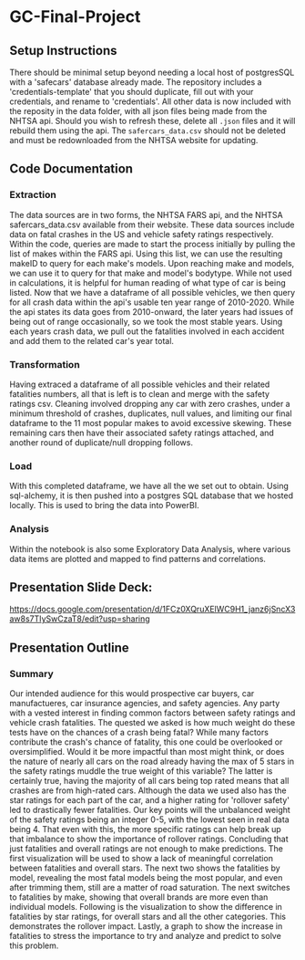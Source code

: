 # GC-Final-Project

## Setup Instructions
There should be minimal setup beyond needing a local host of postgresSQL with a 'safecars' database already made. The repository includes a 'credentials-template' that you should duplicate, fill out with your credentials, and rename to 'credentials'. All other data is now included with the reposity in the data folder, with all json files being made from the NHTSA api. Should you wish to refresh these, delete all `.json` files and it will rebuild them using the api. The `safercars_data.csv` should not be deleted and must be redownloaded from the NHTSA website for updating.

## Code Documentation
### Extraction
The data sources are in two forms, the NHTSA FARS api, and the NHTSA safercars_data.csv available from their website. These data sources include data on fatal crashes in the US and vehicle safety ratings respectively.
Within the code, queries are made to start the process initially by pulling the list of makes within the FARS api. Using this list, we can use the resulting makeID to query for each make's models. Upon reaching make and models, we can use it to query for that make and model's bodytype. While not used in calculations, it is helpful for human reading of what type of car is being listed.
Now that we have a dataframe of all possible vehicles, we then query for all crash data within the api's usable ten year range of 2010-2020. While the api states its data goes from 2010-onward, the later years had issues of being out of range occasionally, so we took the most stable years. Using each years crash data, we pull out the fatalities involved in each accident and add them to the related car's year total. 

### Transformation
Having extraced a dataframe of all possible vehicles and their related fatalities numbers, all that is left is to clean and merge with the safety ratings csv. Cleaning involved dropping any car with zero crashes, under a minimum threshold of crashes, duplicates, null values, and limiting our final dataframe to the 11 most popular makes to avoid excessive skewing. These remaining cars then have their associated safety ratings attached, and another round of duplicate/null dropping follows.

### Load
With this completed dataframe, we have all the we set out to obtain. Using sql-alchemy, it is then pushed into a postgres SQL database that we hosted locally. This is used to bring the data into PowerBI.

### Analysis
Within the notebook is also some Exploratory Data Analysis, where various data items are plotted and mapped to find patterns and correlations.

## Presentation Slide Deck:
https://docs.google.com/presentation/d/1FCz0XQruXElWC9H1_janz6jSncX3aw8s7TIySwCzaT8/edit?usp=sharing

## Presentation Outline
### Summary
Our intended audience for this would prospective car buyers, car manufactueres, car insurance agencies, and safety agencies. Any party with a vested interest in finding common factors between safety ratings and vehicle crash fatalities. The quested we asked is how much weight do these tests have on the chances of a crash being fatal? While many factors contribute the crash's chance of fatality, this one could be overlooked or oversimplified. Would it be more impactful than most might think, or does the nature of nearly all cars on the road already having the max of 5 stars in the safety ratings muddle the true weight of this variable? The latter is certainly true, having the majority of all cars being top rated means that all crashes are from high-rated cars. Although the data we used also has the star ratings for each part of the car, and a higher rating for 'rollover safety' led to drastically fewer fatalities.
Our key points will the unbalanced weight of the safety ratings being an integer 0-5, with the lowest seen in real data being 4. That even with this, the more specific ratings can help break up that imbalance to show the importance of rollover ratings. Concluding that just fatalities and overall ratings are not enough to make predictions.
The first visualization will be used to show a lack of meaningful correlation between fatalities and overall stars.
The next two shows the fatalities by model, revealing the most fatal models being the most popular, and even after trimming them, still are a matter of road saturation.
The next switches to fatalities by make, showing that overall brands are more even than individual models.
Following is the visualization to show the difference in fatalities by star ratings, for overall stars and all the other categories. This demonstrates the rollover impact.
Lastly, a graph to show the increase in fatalities to stress the importance to try and analyze and predict to solve this problem.
